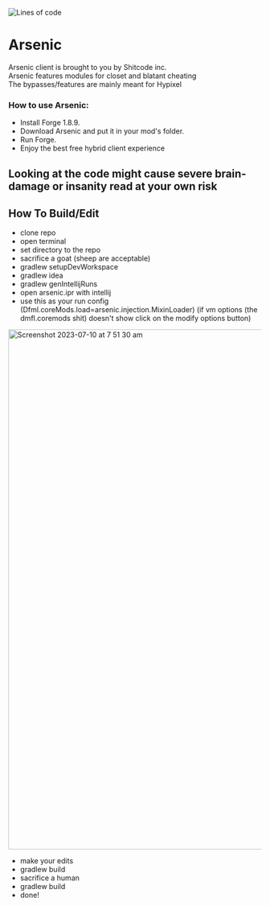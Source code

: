 ![Lines of code](https://img.shields.io/tokei/lines/github/ArsenicClient/Arsenic?color=blue&label=lines%20of%20code&style=for-the-badge)

# Arsenic
Arsenic client is brought to you by Shitcode inc.   
Arsenic features modules for closet and blatant cheating    
The bypasses/features are mainly meant for Hypixel

### How to use Arsenic:
- Install Forge 1.8.9.
- Download Arsenic and put it in your mod's folder.
- Run Forge.
- Enjoy the best free hybrid client experience

## Looking at the code might cause severe brain-damage or insanity read at your own risk

## How To Build/Edit
- clone repo
- open terminal
- set directory to the repo
- sacrifice a goat (sheep are acceptable)
- gradlew setupDevWorkspace
- gradlew idea
- gradlew genIntellijRuns
- open arsenic.ipr with intellij
- use this as your run config (Dfml.coreMods.load=arsenic.injection.MixinLoader) (if vm options (the dmfl.coremods shit) doesn't show click on the modify options button)
  
<img width="1034" alt="Screenshot 2023-07-10 at 7 51 30 am" src="https://github.com/ArsenicClient/Arsenic/assets/58765519/42cf9200-33a5-4280-a9fb-566451164389">

- make your edits
- gradlew build
- sacrifice a human
- gradlew build
- done!


